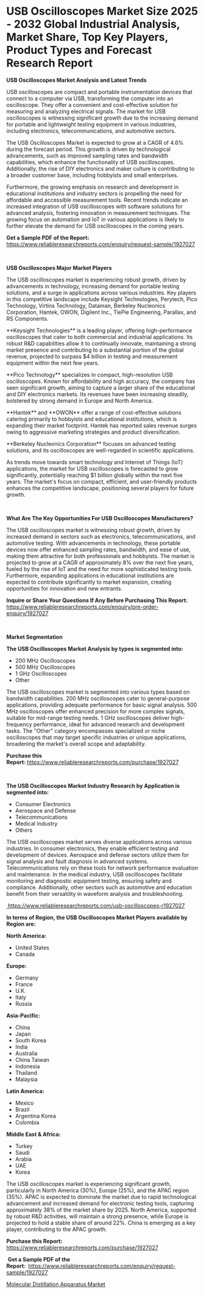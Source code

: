 <p><h1>USB Oscilloscopes Market Size 2025 - 2032 Global Industrial Analysis, Market Share, Top Key Players, Product Types and Forecast Research Report</h1></p><p><strong>USB Oscilloscopes Market Analysis and Latest Trends</strong></p>
<p><p>USB oscilloscopes are compact and portable instrumentation devices that connect to a computer via USB, transforming the computer into an oscilloscope. They offer a convenient and cost-effective solution for measuring and analyzing electrical signals. The market for USB oscilloscopes is witnessing significant growth due to the increasing demand for portable and lightweight testing equipment in various industries, including electronics, telecommunications, and automotive sectors.</p><p>The USB Oscilloscopes Market is expected to grow at a CAGR of 4.6% during the forecast period. This growth is driven by technological advancements, such as improved sampling rates and bandwidth capabilities, which enhance the functionality of USB oscilloscopes. Additionally, the rise of DIY electronics and maker culture is contributing to a broader customer base, including hobbyists and small enterprises.</p><p>Furthermore, the growing emphasis on research and development in educational institutions and industry sectors is propelling the need for affordable and accessible measurement tools. Recent trends indicate an increased integration of USB oscilloscopes with software solutions for advanced analysis, fostering innovation in measurement techniques. The growing focus on automation and IoT in various applications is likely to further elevate the demand for USB oscilloscopes in the coming years.</p></p>
<p><strong>Get a Sample PDF of the Report:&nbsp;</strong> <a href="https://www.reliableresearchreports.com/enquiry/request-sample/1927027?utm_campaign=2797&utm_medium=2&utm_source=Github&utm_content=ia&utm_term=08042025&utm_id=usb-oscilloscopes">https://www.reliableresearchreports.com/enquiry/request-sample/1927027</a></p>
<p>&nbsp;</p>
<p><strong>USB Oscilloscopes Major Market Players</strong></p>
<p><p>The USB oscilloscopes market is experiencing robust growth, driven by advancements in technology, increasing demand for portable testing solutions, and a surge in applications across various industries. Key players in this competitive landscape include Keysight Technologies, Perytech, Pico Technology, Virtins Technology, Dataman, Berkeley Nucleonics Corporation, Hantek, OWON, Digilent Inc., TiePie Engineering, Parallax, and RS Components.</p><p>**Keysight Technologies** is a leading player, offering high-performance oscilloscopes that cater to both commercial and industrial applications. Its robust R&D capabilities allow it to continually innovate, maintaining a strong market presence and contributing to a substantial portion of the global revenue, projected to surpass $4 billion in testing and measurement equipment within the next few years.</p><p>**Pico Technology** specializes in compact, high-resolution USB oscilloscopes. Known for affordability and high accuracy, the company has seen significant growth, aiming to capture a larger share of the educational and DIY electronics markets. Its revenues have been increasing steadily, bolstered by strong demand in Europe and North America.</p><p>**Hantek** and **OWON** offer a range of cost-effective solutions catering primarily to hobbyists and educational institutions, which is expanding their market footprint. Hantek has reported sales revenue surges owing to aggressive marketing strategies and product diversification.</p><p>**Berkeley Nucleonics Corporation** focuses on advanced testing solutions, and its oscilloscopes are well-regarded in scientific applications. </p><p>As trends move towards smart technology and Internet of Things (IoT) applications, the market for USB oscilloscopes is forecasted to grow significantly, potentially reaching $1 billion globally within the next five years. The market's focus on compact, efficient, and user-friendly products enhances the competitive landscape, positioning several players for future growth.</p></p>
<p>&nbsp;</p>
<p><strong>What Are The Key Opportunities For USB Oscilloscopes Manufacturers?</strong></p>
<p><p>The USB oscilloscopes market is witnessing robust growth, driven by increased demand in sectors such as electronics, telecommunications, and automotive testing. With advancements in technology, these portable devices now offer enhanced sampling rates, bandwidth, and ease of use, making them attractive for both professionals and hobbyists. The market is projected to grow at a CAGR of approximately 8% over the next five years, fueled by the rise of IoT and the need for more sophisticated testing tools. Furthermore, expanding applications in educational institutions are expected to contribute significantly to market expansion, creating opportunities for innovation and new entrants.</p></p>
<p><strong>Inquire or Share Your Questions If Any Before Purchasing This Report:</strong> <a href="https://www.reliableresearchreports.com/enquiry/pre-order-enquiry/1927027?utm_campaign=2797&utm_medium=2&utm_source=Github&utm_content=ia&utm_term=08042025&utm_id=usb-oscilloscopes">https://www.reliableresearchreports.com/enquiry/pre-order-enquiry/1927027</a></p>
<p>&nbsp;</p>
<p><strong>Market Segmentation</strong></p>
<p><strong>The USB Oscilloscopes Market Analysis by types is segmented into:</strong></p>
<p><ul><li>200 MHz Oscilloscopes</li><li>500 MHz Oscilloscopes</li><li>1 GHz Oscilloscopes</li><li>Other</li></ul></p>
<p><p>The USB oscilloscopes market is segmented into various types based on bandwidth capabilities. 200 MHz oscilloscopes cater to general-purpose applications, providing adequate performance for basic signal analysis. 500 MHz oscilloscopes offer enhanced precision for more complex signals, suitable for mid-range testing needs. 1 GHz oscilloscopes deliver high-frequency performance, ideal for advanced research and development tasks. The "Other" category encompasses specialized or niche oscilloscopes that may target specific industries or unique applications, broadening the market's overall scope and adaptability.</p></p>
<p><strong>Purchase this Report:&nbsp;</strong><a href="https://www.reliableresearchreports.com/purchase/1927027?utm_campaign=2797&utm_medium=2&utm_source=Github&utm_content=ia&utm_term=08042025&utm_id=usb-oscilloscopes">https://www.reliableresearchreports.com/purchase/1927027</a></p>
<p>&nbsp;</p>
<p><strong>The USB Oscilloscopes Market Industry Research by Application is segmented into:</strong></p>
<p><ul><li>Consumer Electronics</li><li>Aerospace and Defense</li><li>Telecommunications</li><li>Medical Industry</li><li>Others</li></ul></p>
<p><p>The USB oscilloscopes market serves diverse applications across various industries. In consumer electronics, they enable efficient testing and development of devices. Aerospace and defense sectors utilize them for signal analysis and fault diagnosis in advanced systems. Telecommunications rely on these tools for network performance evaluation and maintenance. In the medical industry, USB oscilloscopes facilitate monitoring and diagnostic equipment testing, ensuring safety and compliance. Additionally, other sectors such as automotive and education benefit from their versatility in waveform analysis and troubleshooting.</p></p>
<p><a href="https://www.reliableresearchreports.com/usb-oscilloscopes-r1927027?utm_campaign=2797&utm_medium=2&utm_source=Github&utm_content=ia&utm_term=08042025&utm_id=usb-oscilloscopes">&nbsp;https://www.reliableresearchreports.com/usb-oscilloscopes-r1927027</a></p>
<p><strong>In terms of Region, the USB Oscilloscopes Market Players available by Region are:</strong></p>
<p>
    <p> <strong> North America: </strong>
        <ul>
            <li>United States</li>
            <li>Canada</li>
        </ul>
        </p> 
    <p> <strong> Europe: </strong>
        <ul>
            <li>Germany</li>
            <li>France</li>
            <li>U.K.</li>
            <li>Italy</li>
            <li>Russia</li>
        </ul>
        </p> 
    <p> <strong> Asia-Pacific: </strong>
        <ul>
            <li>China</li>
            <li>Japan</li>
            <li>South Korea</li>
            <li>India</li>
            <li>Australia</li>
            <li>China Taiwan</li>
            <li>Indonesia</li>
            <li>Thailand</li>
            <li>Malaysia</li>
        </ul>
        </p> 
    <p> <strong> Latin America: </strong>
        <ul>
            <li>Mexico</li>
            <li>Brazil</li>
            <li>Argentina Korea</li>
            <li>Colombia</li>
        </ul>
        </p> 
    <p> <strong> Middle East & Africa: </strong>
        <ul>
            <li>Turkey</li>
            <li>Saudi</li>
            <li>Arabia</li>
            <li>UAE</li>
            <li>Korea</li>
        </ul>
    </p>
    </p>
<p><p>The USB oscilloscopes market is experiencing significant growth, particularly in North America (30%), Europe (25%), and the APAC region (35%). APAC is expected to dominate the market due to rapid technological advancement and increased demand for electronic testing tools, capturing approximately 38% of the market share by 2025. North America, supported by robust R&D activities, will maintain a strong presence, while Europe is projected to hold a stable share of around 22%. China is emerging as a key player, contributing to the APAC growth.</p></p>
<p><strong>Purchase this Report: </strong><a href="https://www.reliableresearchreports.com/purchase/1927027?utm_campaign=2797&utm_medium=2&utm_source=Github&utm_content=ia&utm_term=08042025&utm_id=usb-oscilloscopes">https://www.reliableresearchreports.com/purchase/1927027</a></p>
<p>&nbsp;<strong>Get a Sample PDF of the Report:&nbsp;&nbsp;</strong><a href="https://www.reliableresearchreports.com/enquiry/request-sample/1927027?utm_campaign=2797&utm_medium=2&utm_source=Github&utm_content=ia&utm_term=08042025&utm_id=usb-oscilloscopes">https://www.reliableresearchreports.com/enquiry/request-sample/1927027</a></p>
<p><strong></strong></p>
<p><p><a href="https://github.com/bholdsfofie/Market-Research-Report-List-1/blob/main/molecular-distillation-apparatus-market.md?utm_campaign=2797&utm_medium=2&utm_source=Github&utm_content=ia&utm_term=08042025&utm_id=usb-oscilloscopes">Molecular Distillation Apparatus Market</a></p></p>